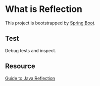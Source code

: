 # What is Reflection

This project is bootstrapped by [Spring Boot](https://start.spring.io/).

## Test

Debug tests and inspect.

## Resource

[Guide to Java Reflection](https://www.baeldung.com/java-reflection)
